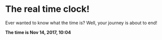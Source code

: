# The real time clock!

Ever wanted to know what the time is? Well, your journey is about to end!

**The time is Nov 14, 2017, 10:04**